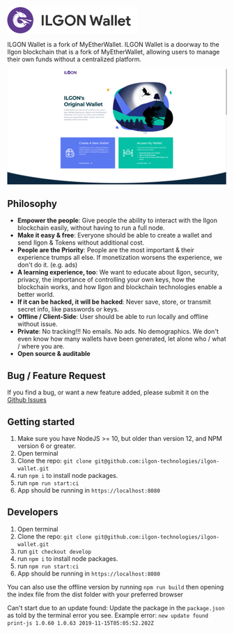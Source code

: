 <img src="./src/assets/images/logo.png" width="300px"/>

ILGON Wallet is a fork of MyEtherWallet. ILGON Wallet is a doorway to the Ilgon blockchain that is a fork of MyEtherWallet, allowing users to manage their own funds without a centralized platform.

!["ILGON Wallet Logo](./src/assets/images/mew-screen.png "Ilgon Wallet")

## Philosophy

* **Empower the people**: Give people the ability to interact with the Ilgon blockchain easily, without having to run a full node.
* **Make it easy & free**: Everyone should be able to create a wallet and send Ilgon & Tokens without additional cost.
* **People are the Priority**: People are the most important & their experience trumps all else. If monetization worsens the experience, we don't do it. (e.g. ads)
* **A learning experience, too**: We want to educate about Ilgon, security, privacy, the importance of controlling your own keys, how the blockchain works, and how Ilgon and blockchain technologies enable a better world.
* **If it can be hacked, it will be hacked**: Never save, store, or transmit secret info, like passwords or keys.
* **Offline / Client-Side**: User should be able to run locally and offline without issue.
* **Private**: No tracking!!! No emails. No ads. No demographics. We don't even know how many wallets have been generated, let alone who / what / where you are.
* **Open source & auditable**

## Bug / Feature Request

If you find a bug, or want a new feature added, please submit it on the [Github Issues](https://github.com/ilgon-technologies/ilgon-wallet/issues)

## Getting started

1. Make sure you have NodeJS >= 10, but older than version 12, and NPM version 6 or greater.
2. Open terminal
3. Clone the repo: `git clone git@github.com:ilgon-technologies/ilgon-wallet.git`
4. run `npm i` to install node packages.
5. run `npm run start:ci`
6. App should be running in `https://localhost:8080`

## Developers

1. Open terminal
2. Clone the repo: `git clone git@github.com:ilgon-technologies/ilgon-wallet.git`
3. run `git checkout develop`
4. run `npm i` to install node packages.
5. run `npm run start:ci`
6. App should be running in `https://localhost:8080`

You can also use the offline version by running `npm run build` then opening the index file from the dist folder with your preferred browser

Can't start due to an update found:
Update the package in the `package.json` as told by the terminal error you see.
Example error: `new update found print-js 1.0.60 1.0.63 2019-11-15T05:05:52.202Z`

